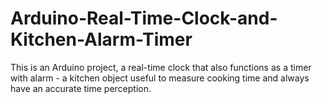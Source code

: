 # Arduino-Real-Time-Clock-and-Kitchen-Alarm-Timer
This is an Arduino project, a real-time clock that also functions as a timer with alarm - a kitchen object useful to measure cooking time and always have an accurate time perception.
